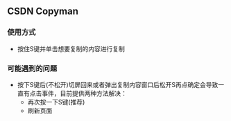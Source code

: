 ## CSDN Copyman

### 使用方式
- 按住S键并单击想要复制的内容进行复制

### 可能遇到的问题
- 按下S键后(不松开)切屏回来或者弹出复制内容窗口后松开S再点确定会导致一直有点击事件，目前提供两种方法解决：
  - 再次按一下S键(推荐)
  - 刷新页面
